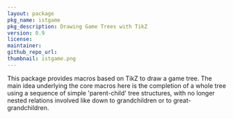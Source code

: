 ```yaml
---
layout: package
pkg_name: istgame
pkg_description: Drawing Game Trees with TikZ
version: 0.9
license:
maintainer:
github_repo_url: 
thumbnail: istgame.png
---
```


This package provides macros based on TikZ to draw a game tree. The main idea underlying the core macros here is the completion of a whole tree using a sequence of simple 'parent-child' tree structures, with no longer nested relations involved like down to grandchildren or to great-grandchildren.
